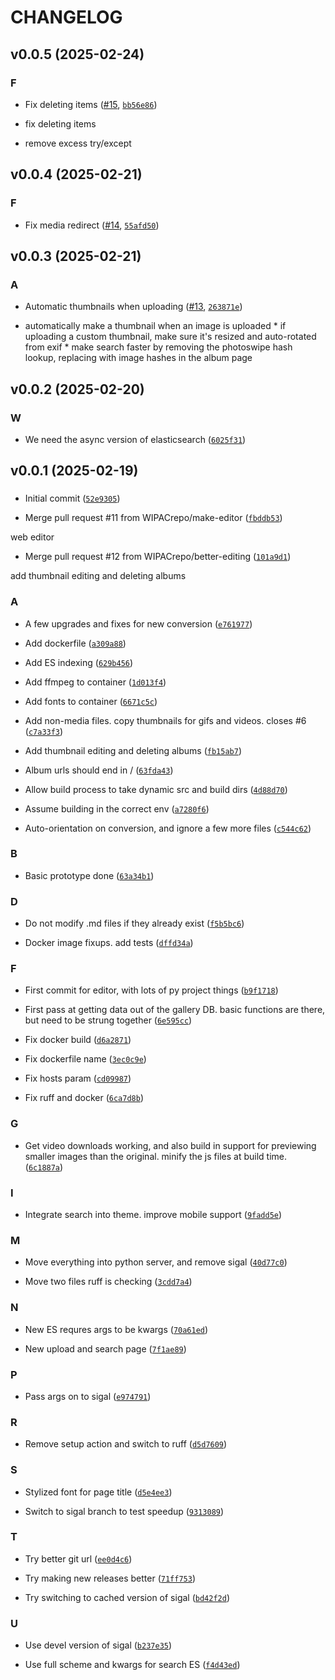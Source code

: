 # CHANGELOG


## v0.0.5 (2025-02-24)

### F

- Fix deleting items ([#15](https://github.com/WIPACrepo/gallery/pull/15),
  [`bb56e86`](https://github.com/WIPACrepo/gallery/commit/bb56e86ccc02b2f7200b92fe03e80985bad39c12))

* fix deleting items

* remove excess try/except


## v0.0.4 (2025-02-21)

### F

- Fix media redirect ([#14](https://github.com/WIPACrepo/gallery/pull/14),
  [`55afd50`](https://github.com/WIPACrepo/gallery/commit/55afd50e015c57ae999b9a8daf096b3f84883df8))


## v0.0.3 (2025-02-21)

### A

- Automatic thumbnails when uploading ([#13](https://github.com/WIPACrepo/gallery/pull/13),
  [`263871e`](https://github.com/WIPACrepo/gallery/commit/263871ea5400c0ecd8711f27619329135787b3ff))

* automatically make a thumbnail when an image is uploaded * if uploading a custom thumbnail, make
  sure it's resized and auto-rotated from exif * make search faster by removing the photoswipe hash
  lookup, replacing with image hashes in the album page


## v0.0.2 (2025-02-20)

### W

- We need the async version of elasticsearch
  ([`6025f31`](https://github.com/WIPACrepo/gallery/commit/6025f317ce06a91c13931d9f33a16d14435c4ac3))


## v0.0.1 (2025-02-19)

### 

- Initial commit
  ([`52e9305`](https://github.com/WIPACrepo/gallery/commit/52e9305dde210fb2a39017cb8034d741dbc1df35))

- Merge pull request #11 from WIPACrepo/make-editor
  ([`fbddb53`](https://github.com/WIPACrepo/gallery/commit/fbddb53e2f846e2c04e4d015f60d663f26ff1de4))

web editor

- Merge pull request #12 from WIPACrepo/better-editing
  ([`101a9d1`](https://github.com/WIPACrepo/gallery/commit/101a9d1e67728995639d0d218ad210e5bb5eb490))

add thumbnail editing and deleting albums

### A

- A few upgrades and fixes for new conversion
  ([`e761977`](https://github.com/WIPACrepo/gallery/commit/e761977eedb53080ef9fccb525b7b4bef4e47911))

- Add dockerfile
  ([`a309a88`](https://github.com/WIPACrepo/gallery/commit/a309a883d3c7a057415f170209c60e6c4d9f6db7))

- Add ES indexing
  ([`629b456`](https://github.com/WIPACrepo/gallery/commit/629b456cc3533230f90ad5850abbd20aa50be201))

- Add ffmpeg to container
  ([`1d013f4`](https://github.com/WIPACrepo/gallery/commit/1d013f4411490951696c60b7de6279b1e692151a))

- Add fonts to container
  ([`6671c5c`](https://github.com/WIPACrepo/gallery/commit/6671c5c8b14844f890419de00fb3f5ac5a7e28e5))

- Add non-media files. copy thumbnails for gifs and videos. closes #6
  ([`c7a33f3`](https://github.com/WIPACrepo/gallery/commit/c7a33f3ace238831cac8bc12eb717fea30eec36c))

- Add thumbnail editing and deleting albums
  ([`fb15ab7`](https://github.com/WIPACrepo/gallery/commit/fb15ab7991e84bd662ddc2ee431a379936f348c6))

- Album urls should end in /
  ([`63fda43`](https://github.com/WIPACrepo/gallery/commit/63fda43a2560cc1053680dc5393ec278feb21cf1))

- Allow build process to take dynamic src and build dirs
  ([`4d88d70`](https://github.com/WIPACrepo/gallery/commit/4d88d70658497b6773f1fdacfd3d7b3d50be56c4))

- Assume building in the correct env
  ([`a7280f6`](https://github.com/WIPACrepo/gallery/commit/a7280f6735810a3b7c5e87ef5623e12f1cffb295))

- Auto-orientation on conversion, and ignore a few more files
  ([`c544c62`](https://github.com/WIPACrepo/gallery/commit/c544c62d4f8b5c100b8a484beb466777c8061e14))

### B

- Basic prototype done
  ([`63a34b1`](https://github.com/WIPACrepo/gallery/commit/63a34b1c998ba3c72ca0e58d4d9aa5e91534a84e))

### D

- Do not modify .md files if they already exist
  ([`f5b5bc6`](https://github.com/WIPACrepo/gallery/commit/f5b5bc6fc35a5f0d8c80b0b629fbb98115c7617d))

- Docker image fixups. add tests
  ([`dffd34a`](https://github.com/WIPACrepo/gallery/commit/dffd34aebd354413d6a987116624fba3042e670e))

### F

- First commit for editor, with lots of py project things
  ([`b9f1718`](https://github.com/WIPACrepo/gallery/commit/b9f1718fd067faea629d067f2e872a89aef24e81))

- First pass at getting data out of the gallery DB. basic functions are there, but need to be strung
  together
  ([`6e595cc`](https://github.com/WIPACrepo/gallery/commit/6e595cc5da7285b7d0813ccf29fa734e3643d2b5))

- Fix docker build
  ([`d6a2871`](https://github.com/WIPACrepo/gallery/commit/d6a287107c369cedb66ab8a8c600132b1f930478))

- Fix dockerfile name
  ([`3ec0c9e`](https://github.com/WIPACrepo/gallery/commit/3ec0c9e7caf4c9e4c828d4847a53d634e8903dac))

- Fix hosts param
  ([`cd09987`](https://github.com/WIPACrepo/gallery/commit/cd099872e6b33179e9c16a4e3184b7ae42dbb921))

- Fix ruff and docker
  ([`6ca7d8b`](https://github.com/WIPACrepo/gallery/commit/6ca7d8b56cc429b74e1d78c0c5e4b11239a69a43))

### G

- Get video downloads working, and also build in support for previewing smaller images than the
  original. minify the js files at build time.
  ([`6c1887a`](https://github.com/WIPACrepo/gallery/commit/6c1887ab1d74b80fab60d2a542686b3e1b1b0256))

### I

- Integrate search into theme. improve mobile support
  ([`9fadd5e`](https://github.com/WIPACrepo/gallery/commit/9fadd5e67189268a2e9e74fbb3999d5c93ad6784))

### M

- Move everything into python server, and remove sigal
  ([`40d77c0`](https://github.com/WIPACrepo/gallery/commit/40d77c0cc5621a68641ff5c1b9a08e3bcd801b87))

- Move two files ruff is checking
  ([`3cdd7a4`](https://github.com/WIPACrepo/gallery/commit/3cdd7a43edc669281021470a2d4e3ba43fce3974))

### N

- New ES requres args to be kwargs
  ([`70a61ed`](https://github.com/WIPACrepo/gallery/commit/70a61ed562f27b1ea7992ad0134c759db7c118d2))

- New upload and search page
  ([`7f1ae89`](https://github.com/WIPACrepo/gallery/commit/7f1ae896d56fb4c89e549d867b09383d7e0d454d))

### P

- Pass args on to sigal
  ([`e974791`](https://github.com/WIPACrepo/gallery/commit/e97479114753313448fd4b0c55966cdb96f52ba3))

### R

- Remove setup action and switch to ruff
  ([`d5d7609`](https://github.com/WIPACrepo/gallery/commit/d5d760943fd48df57ca683645990d810e8585d29))

### S

- Stylized font for page title
  ([`d5e4ee3`](https://github.com/WIPACrepo/gallery/commit/d5e4ee325c7c496b0eca8a2cad783c455181841b))

- Switch to sigal branch to test speedup
  ([`9313089`](https://github.com/WIPACrepo/gallery/commit/9313089de16f889f34a7d803284280edeeea0f28))

### T

- Try better git url
  ([`ee0d4c6`](https://github.com/WIPACrepo/gallery/commit/ee0d4c68b969525246c76725d583501526de6fc0))

- Try making new releases better
  ([`71ff753`](https://github.com/WIPACrepo/gallery/commit/71ff753690e3b03fcdcaffd64122930ac3d74f63))

- Try switching to cached version of sigal
  ([`bd42f2d`](https://github.com/WIPACrepo/gallery/commit/bd42f2df8f1170e5d03663337ad8aeaa03b5f210))

### U

- Use devel version of sigal
  ([`b237e35`](https://github.com/WIPACrepo/gallery/commit/b237e354485212b75a74b0545f04d53b297cb95e))

- Use full scheme and kwargs for search ES
  ([`f4d43ed`](https://github.com/WIPACrepo/gallery/commit/f4d43edf227539774b845ff055b16a7bb3b3ba05))
